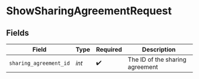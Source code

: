 # ShowSharingAgreementRequest


## Fields

| Field                           | Type                            | Required                        | Description                     |
| ------------------------------- | ------------------------------- | ------------------------------- | ------------------------------- |
| `sharing_agreement_id`          | *int*                           | :heavy_check_mark:              | The ID of the sharing agreement |